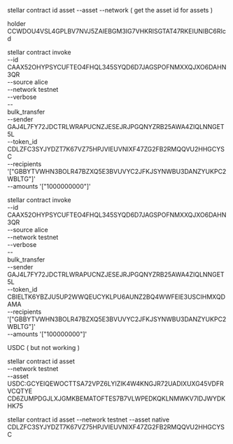 stellar contract id asset --asset <ASSET> --network <NETWORK>
( get the asset id for assets )

holder CCWDOU4VSL4GPLBV7NVJ5ZAIEBGM3IG7VHKRISGTAT47RKEIUNIBC6RIcd

stellar contract invoke \
  --id CAAX52OHYPSYCUFTEO4FHQL345SYQD6D7JAGSPOFNMXXQJXO6DAHN3QR \
  --source alice \
  --network testnet \
  --verbose \
  -- \
  bulk_transfer \
  --sender GAJ4L7FY72JDCTRLWRAPUCNZJESEJRJPGQNYZRB25AWA4ZIQLNNGET5L \
  --token_id CDLZFC3SYJYDZT7K67VZ75HPJVIEUVNIXF47ZG2FB2RMQQVU2HHGCYSC \
  --recipients '["GBBYTVWHN3BOLR47BZXQ5E3BVUVYC2JFKJSYNWBU3DANZYUKPC2WBLTG"]' \
  --amounts '["1000000000"]'

stellar contract invoke \
  --id CAAX52OHYPSYCUFTEO4FHQL345SYQD6D7JAGSPOFNMXXQJXO6DAHN3QR \
  --source alice \
  --network testnet \
  --verbose \
  -- \
  bulk_transfer \
  --sender GAJ4L7FY72JDCTRLWRAPUCNZJESEJRJPGQNYZRB25AWA4ZIQLNNGET5L \
  --token_id CBIELTK6YBZJU5UP2WWQEUCYKLPU6AUNZ2BQ4WWFEIE3USCIHMXQDAMA \
  --recipients '["GBBYTVWHN3BOLR47BZXQ5E3BVUVYC2JFKJSYNWBU3DANZYUKPC2WBLTG"]' \
  --amounts '["100000000"]'

USDC ( but not working )

 stellar contract id asset \
--network testnet \
--asset USDC:GCYEIQEWOCTTSA72VPZ6LYIZIK4W4KNGJR72UADIXUXG45VDFRVCQTYE
CD6ZUMPDGJLXJGMKBEMATOFTES7B7VLWPEDKQKLNMWKV7IDJWYDKHK75


stellar contract id asset --network testnet --asset native
CDLZFC3SYJYDZT7K67VZ75HPJVIEUVNIXF47ZG2FB2RMQQVU2HHGCYSC
